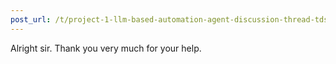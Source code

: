 ```yaml
---
post_url: /t/project-1-llm-based-automation-agent-discussion-thread-tds-jan-2025/164277/357
---
```

Alright sir. Thank you very much for your help.
